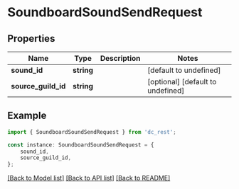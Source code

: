 # SoundboardSoundSendRequest


## Properties

Name | Type | Description | Notes
------------ | ------------- | ------------- | -------------
**sound_id** | **string** |  | [default to undefined]
**source_guild_id** | **string** |  | [optional] [default to undefined]

## Example

```typescript
import { SoundboardSoundSendRequest } from 'dc_rest';

const instance: SoundboardSoundSendRequest = {
    sound_id,
    source_guild_id,
};
```

[[Back to Model list]](../README.md#documentation-for-models) [[Back to API list]](../README.md#documentation-for-api-endpoints) [[Back to README]](../README.md)
